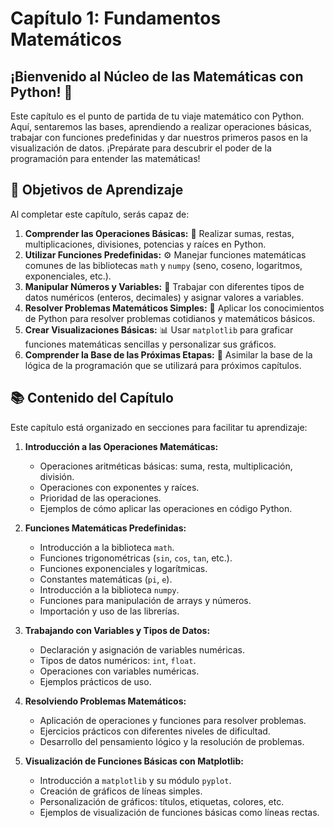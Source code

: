 # Capítulo 1: Fundamentos Matemáticos

## ¡Bienvenido al Núcleo de las Matemáticas con Python! 👋

Este capítulo es el punto de partida de tu viaje matemático con Python. Aquí, sentaremos las bases, aprendiendo a realizar operaciones básicas, trabajar con funciones predefinidas y dar nuestros primeros pasos en la visualización de datos. ¡Prepárate para descubrir el poder de la programación para entender las matemáticas!

## 🎯 Objetivos de Aprendizaje

Al completar este capítulo, serás capaz de:

1.  **Comprender las Operaciones Básicas:** 🔢 Realizar sumas, restas, multiplicaciones, divisiones, potencias y raíces en Python.
2.  **Utilizar Funciones Predefinidas:** ⚙️ Manejar funciones matemáticas comunes de las bibliotecas `math` y `numpy` (seno, coseno, logaritmos, exponenciales, etc.).
3.  **Manipular Números y Variables:** 🧮 Trabajar con diferentes tipos de datos numéricos (enteros, decimales) y asignar valores a variables.
4.  **Resolver Problemas Matemáticos Simples:** 🧩 Aplicar los conocimientos de Python para resolver problemas cotidianos y matemáticos básicos.
5.  **Crear Visualizaciones Básicas:** 📊 Usar `matplotlib` para graficar funciones matemáticas sencillas y personalizar sus gráficos.
6. **Comprender la Base de las Próximas Etapas:** 🚀 Asimilar la base de la lógica de la programación que se utilizará para próximos capítulos.

## 📚 Contenido del Capítulo

Este capítulo está organizado en secciones para facilitar tu aprendizaje:

1.  **Introducción a las Operaciones Matemáticas:**
    *   Operaciones aritméticas básicas: suma, resta, multiplicación, división.
    *   Operaciones con exponentes y raíces.
    *   Prioridad de las operaciones.
    *   Ejemplos de cómo aplicar las operaciones en código Python.

2.  **Funciones Matemáticas Predefinidas:**
    *   Introducción a la biblioteca `math`.
    *   Funciones trigonométricas (`sin`, `cos`, `tan`, etc.).
    *   Funciones exponenciales y logarítmicas.
    *   Constantes matemáticas (`pi`, `e`).
    *   Introducción a la biblioteca `numpy`.
    *   Funciones para manipulación de arrays y números.
    *   Importación y uso de las librerías.

3.  **Trabajando con Variables y Tipos de Datos:**
    *   Declaración y asignación de variables numéricas.
    *   Tipos de datos numéricos: `int`, `float`.
    *   Operaciones con variables numéricas.
    *   Ejemplos prácticos de uso.

4.  **Resolviendo Problemas Matemáticos:**
    *   Aplicación de operaciones y funciones para resolver problemas.
    *   Ejercicios prácticos con diferentes niveles de dificultad.
    *   Desarrollo del pensamiento lógico y la resolución de problemas.

5.  **Visualización de Funciones Básicas con Matplotlib:**
    *   Introducción a `matplotlib` y su módulo `pyplot`.
    *   Creación de gráficos de líneas simples.
    *   Personalización de gráficos: títulos, etiquetas, colores, etc.
    *   Ejemplos de visualización de funciones básicas como líneas rectas.